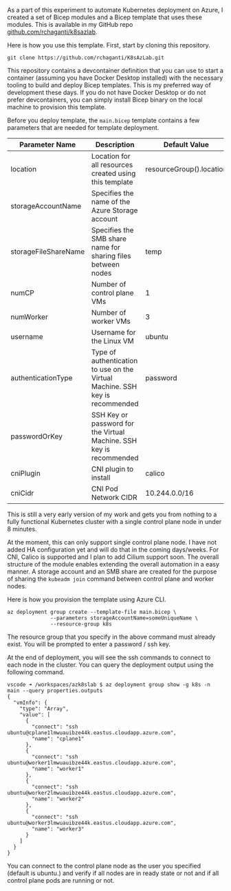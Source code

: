 As a part of this experiment to automate Kubernetes deployment on Azure, I created a set of Bicep modules and a Bicep template that uses these modules. This is available in my GitHub repo [github.com/rchaganti/k8sazlab](https://github.com/rchaganti/k8sazlab). 

Here is how you use this template. First, start by cloning this repository.

```shell
git clone https://github.com/rchaganti/K8sAzLab.git
```

This repository contains a devcontainer definition that you can use to start a container (assuming you have Docker Desktop installed) with the necessary tooling to build and deploy Bicep templates. This is my preferred way of development these days. If you do not have Docker Desktop or do not prefer devcontainers, you can simply install Bicep binary on the local machine to provision this template.

Before you deploy template, the `main.bicep` template contains a few parameters that are needed for template deployment.

| Parameter Name       | Description                                                  | Default Value            |
| -------------------- | ------------------------------------------------------------ | ------------------------ |
| location             | Location for all resources created using this template       | resourceGroup().location |
| storageAccountName   | Specifies the name of the Azure Storage account              |                          |
| storageFileShareName | Specifies the SMB share name for sharing files between nodes | temp                     |
| numCP                | Number of control plane VMs                                  | 1                        |
| numWorker            | Number of worker VMs                                         | 3                        |
| username             | Username for the Linux VM                                    | ubuntu                   |
| authenticationType   | Type of authentication to use on the Virtual Machine. SSH key is recommended | password                 |
| passwordOrKey        | SSH Key or password for the Virtual Machine. SSH key is recommended |                          |
| cniPlugin            | CNI plugin to install                                        | calico                   |
| cniCidr              | CNI Pod Network CIDR                                         | 10.244.0.0/16            |

This is still a very early version of my work and gets you from nothing to a fully functional Kubernetes cluster with a single control plane node in under 8 minutes. 

At the moment, this can only support single control plane node. I have not added HA configuration yet and will do that in the coming days/weeks. For CNI, Calico is supported and I plan to add Cilium support soon. The overall structure of the module enables extending the overall automation in a easy manner. A storage account and an SMB share are created for the purpose of sharing the `kubeadm join` command between control plane and worker nodes.

Here is how you provision the template using Azure CLI.

```shell
az deployment group create --template-file main.bicep \
              --parameters storageAccountName=someUniqueName \
              --resource-group k8s
```

The resource group that you specify in the above command must already exist. You will be prompted to enter a password / ssh key.

At the end of deployment, you will see the ssh commands to connect to each node in the cluster. You can query the deployment output using the following command.

```shell
vscode ➜ /workspaces/azk8slab $ az deployment group show -g k8s -n main --query properties.outputs
{
  "vmInfo": {
    "type": "Array",
    "value": [
      {
        "connect": "ssh ubuntu@cplane1lmwuauibze44k.eastus.cloudapp.azure.com",
        "name": "cplane1"
      },
      {
        "connect": "ssh ubuntu@worker1lmwuauibze44k.eastus.cloudapp.azure.com",
        "name": "worker1"
      },
      {
        "connect": "ssh ubuntu@worker2lmwuauibze44k.eastus.cloudapp.azure.com",
        "name": "worker2"
      },
      {
        "connect": "ssh ubuntu@worker3lmwuauibze44k.eastus.cloudapp.azure.com",
        "name": "worker3"
      }
    ]
  }
}
```

You can connect to the control plane node as the user you specified (default is ubuntu.) and verify if all nodes are in ready state or not and if all control plane pods are running or not.
